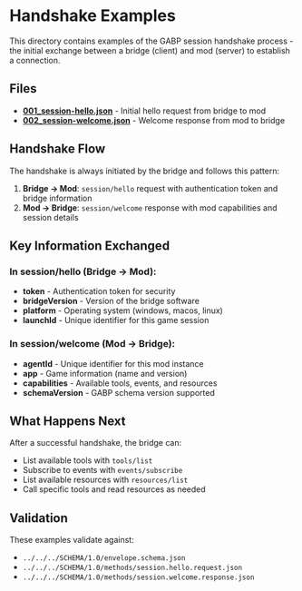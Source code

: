 # Handshake Examples

This directory contains examples of the GABP session handshake process - the initial exchange between a bridge (client) and mod (server) to establish a connection.

## Files

- **[001_session-hello.json](001_session-hello.json)** - Initial hello request from bridge to mod
- **[002_session-welcome.json](002_session-welcome.json)** - Welcome response from mod to bridge

## Handshake Flow

The handshake is always initiated by the bridge and follows this pattern:

1. **Bridge → Mod**: `session/hello` request with authentication token and bridge information
2. **Mod → Bridge**: `session/welcome` response with mod capabilities and session details

## Key Information Exchanged

### In session/hello (Bridge → Mod):
- **token** - Authentication token for security
- **bridgeVersion** - Version of the bridge software
- **platform** - Operating system (windows, macos, linux)
- **launchId** - Unique identifier for this game session

### In session/welcome (Mod → Bridge):
- **agentId** - Unique identifier for this mod instance
- **app** - Game information (name and version)
- **capabilities** - Available tools, events, and resources
- **schemaVersion** - GABP schema version supported

## What Happens Next

After a successful handshake, the bridge can:
- List available tools with `tools/list`
- Subscribe to events with `events/subscribe`
- List available resources with `resources/list`
- Call specific tools and read resources as needed

## Validation

These examples validate against:
- `../../../SCHEMA/1.0/envelope.schema.json`
- `../../../SCHEMA/1.0/methods/session.hello.request.json`
- `../../../SCHEMA/1.0/methods/session.welcome.response.json`